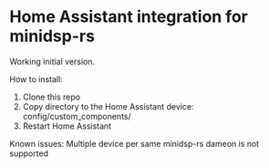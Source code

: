 # Home Assistant integration for minidsp-rs

Working initial version.

How to install:
1) Clone this repo
2) Copy directory to the Home Assistant device: config/custom_components/
3) Restart Home Assistant

Known issues:
Multiple device per same minidsp-rs dameon is not supported